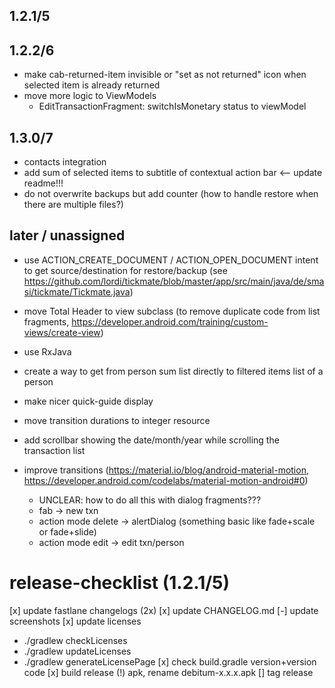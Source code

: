 ## 1.2.1/5

## 1.2.2/6
- make cab-returned-item invisible or "set as not returned" icon when selected item is already returned
- move more logic to ViewModels
  - EditTransactionFragment: switchIsMonetary status to viewModel
  
## 1.3.0/7
- contacts integration
- add sum of selected items to subtitle of contextual action bar <-- update readme!!!
- do not overwrite backups but add counter (how to handle restore when there are multiple files?)

## later / unassigned
- use ACTION_CREATE_DOCUMENT / ACTION_OPEN_DOCUMENT intent to get source/destination for restore/backup (see https://github.com/lordi/tickmate/blob/master/app/src/main/java/de/smasi/tickmate/Tickmate.java)
- move Total Header to view subclass (to remove duplicate code from list fragments, https://developer.android.com/training/custom-views/create-view)
- use RxJava
- create a way to get from person sum list directly to filtered items list of a person
- make nicer quick-guide display
- move transition durations to integer resource
- add scrollbar showing the date/month/year while scrolling the transaction list

- improve transitions (https://material.io/blog/android-material-motion, https://developer.android.com/codelabs/material-motion-android#0)
  - UNCLEAR: how to do all this with dialog fragments???
  - fab -> new txn
  - action mode delete -> alertDialog (something basic like fade+scale or fade+slide)
  - action mode edit -> edit txn/person



# release-checklist (1.2.1/5)
[x] update fastlane changelogs (2x)
[x] update CHANGELOG.md
[-] update screenshots
[x] update licenses
  - ./gradlew checkLicenses
  - ./gradlew updateLicenses
  - ./gradlew generateLicensePage
[x] check build.gradle version+version code
[x] build release (!) apk, rename debitum-x.x.x.apk
[] tag release
